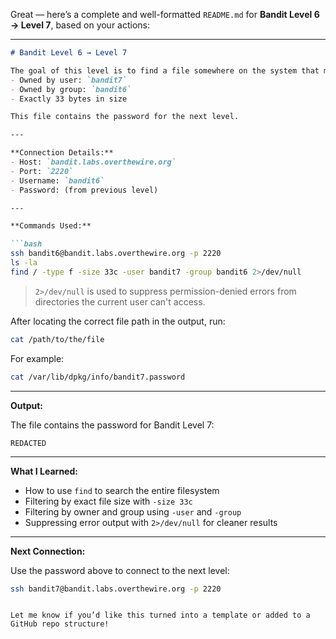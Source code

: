 Great — here’s a complete and well-formatted `README.md` for **Bandit Level 6 → Level 7**, based on your actions:

---

````markdown
# Bandit Level 6 → Level 7

The goal of this level is to find a file somewhere on the system that meets **all** of the following conditions:
- Owned by user: `bandit7`
- Owned by group: `bandit6`
- Exactly 33 bytes in size

This file contains the password for the next level.

---

**Connection Details:**
- Host: `bandit.labs.overthewire.org`
- Port: `2220`
- Username: `bandit6`
- Password: (from previous level)

---

**Commands Used:**

```bash
ssh bandit6@bandit.labs.overthewire.org -p 2220
ls -la
find / -type f -size 33c -user bandit7 -group bandit6 2>/dev/null
````

> `2>/dev/null` is used to suppress permission-denied errors from directories the current user can't access.

After locating the correct file path in the output, run:

```bash
cat /path/to/the/file
```

For example:

```bash
cat /var/lib/dpkg/info/bandit7.password
```

---

**Output:**

The file contains the password for Bandit Level 7:

```text
REDACTED
```

---

**What I Learned:**

* How to use `find` to search the entire filesystem
* Filtering by exact file size with `-size 33c`
* Filtering by owner and group using `-user` and `-group`
* Suppressing error output with `2>/dev/null` for cleaner results

---

**Next Connection:**

Use the password above to connect to the next level:

```bash
ssh bandit7@bandit.labs.overthewire.org -p 2220
```

```

Let me know if you’d like this turned into a template or added to a GitHub repo structure!
```